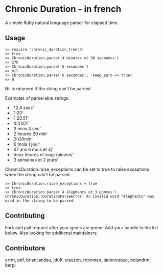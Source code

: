 # Chronic Duration - in french

A simple Ruby natural language parser for elapsed time.

## Usage

    >> require 'chronic_duration_french'
    => true
    >> ChronicDuration.parse('4 minutes et 30 secondes')
    => 270
    >> ChronicDuration.parse('0 secondes')
    => nil
    >> ChronicDuration.parse('0 secondes', :keep_zero => true)
    => 0

Nil is returned if the string can't be parsed

Examples of parse-able strings:

* '12.4 secs'
* '1:20'
* '1:20.51'
* '4:01:01'
* '3 mins 4 sec'
* '2 heures 20 min'
* '2h20min'
* '6 mois 1 jour'
* '47 ans 6 mois et 4j'
* 'deux heures et vingt minutes'
* '3 semaines et 2 jours'

ChronicDuration.raise_exceptions can be set to true to raise exceptions when the string can't be parsed.

    >> ChronicDuration.raise_exceptions = true
    => true
    >> ChronicDuration.parse('4 éléphants et 3 pommes')
    ChronicDuration::DurationParseError: An invalid word "éléphants" was used in the string to be parsed.

## Contributing

Fork and pull request after your specs are green. Add your handle to the list below.
Also looking for additional maintainers.

## Contributors

errm, pdf, brianjlandau, jduff, olauzon, roboman, ianlevesque, bolandrm, berpj
